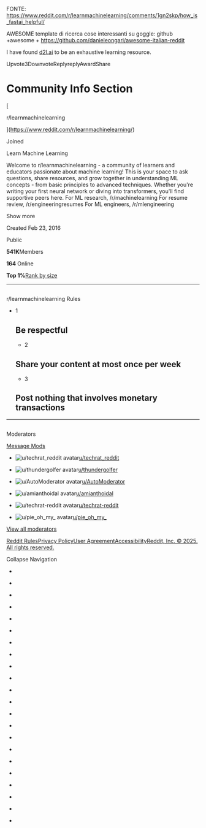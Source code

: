 FONTE:  https://www.reddit.com/r/learnmachinelearning/comments/1gn2skp/how_is_fastai_helpful/

AWESOME template di ricerca cose interessanti su goggle: github  +awesome  +
https://github.com/danieleongari/awesome-italian-reddit



I have found [d2l.ai](http://d2l.ai/) to be an exhaustive learning resource.

Upvote3DownvoteReplyreplyAwardShare

# Community Info Section

[

r/learnmachinelearning

](https://www.reddit.com/r/learnmachinelearning/)

Joined

Learn Machine Learning

Welcome to r/learnmachinelearning - a community of learners and educators passionate about machine learning! This is your space to ask questions, share resources, and grow together in understanding ML concepts - from basic principles to advanced techniques. Whether you're writing your first neural network or diving into transformers, you'll find supportive peers here. For ML research, /r/machinelearning For resume review, /r/engineeringresumes For ML engineers, /r/mlengineering

Show more

Created Feb 23, 2016

Public

**541K**Members

**164** Online

**Top 1%**[Rank by size](https://www.reddit.com/best/communities/6/#t5_3cqa1/) 

---

## 

r/learnmachinelearning Rules

- 1
    
    ## Be respectful
    - 2
    
    ## Share your content at most once per week
    - 3
    
    ## Post nothing that involves monetary transactions
    

---

## 

Moderators

[Message Mods](https://www.reddit.com/message/compose?to=r/learnmachinelearning)

- ![u/techrat_reddit avatar](https://www.redditstatic.com/avatars/defaults/v2/avatar_default_6.png)[u/techrat_reddit](https://www.reddit.com/user/techrat_reddit/)
    
- ![u/thundergolfer avatar](https://styles.redditmedia.com/t5_3obcg/styles/profileIcon_lzra1l1c1s3a1.png?width=128&height=128&frame=1&auto=webp&crop=&s=98480b853a51e993004cb3f21a2c7df226dd5f5d)[u/thundergolfer](https://www.reddit.com/user/thundergolfer/)
    
- ![u/AutoModerator avatar](https://styles.redditmedia.com/t5_1yz875/styles/profileIcon_klqlly9fc4l41.png?width=128&height=128&frame=1&auto=webp&crop=&s=013873c07d0c52ae176c0788625d2fa92becb002)[u/AutoModerator](https://www.reddit.com/user/AutoModerator/)
    
- ![u/amianthoidal avatar](https://www.redditstatic.com/avatars/defaults/v2/avatar_default_2.png)[u/amianthoidal](https://www.reddit.com/user/amianthoidal/)
    
- ![u/techrat-reddit avatar](https://www.redditstatic.com/avatars/defaults/v2/avatar_default_4.png)[u/techrat-reddit](https://www.reddit.com/user/techrat-reddit/)
    
- ![u/pie_oh_my_ avatar](https://www.redditstatic.com/avatars/defaults/v2/avatar_default_2.png)[u/pie_oh_my_](https://www.reddit.com/user/pie_oh_my_/)
    

[View all moderators](https://www.reddit.com/mod/learnmachinelearning/moderators/)

[Reddit Rules](https://www.redditinc.com/policies/content-policy)[Privacy Policy](https://www.reddit.com/policies/privacy-policy)[User Agreement](https://www.redditinc.com/policies/user-agreement)[Accessibility](https://support.reddithelp.com/hc/sections/38303584022676-Accessibility)[Reddit, Inc. © 2025. All rights reserved.](https://redditinc.com/)

Collapse Navigation

- [](https://www.reddit.com/?feed=home)
- [](https://www.reddit.com/r/popular/)
- [](https://www.reddit.com/answers/)
- [](https://www.reddit.com/explore/)
- [](https://www.reddit.com/r/all/)

- [](https://www.reddit.com/r/learnmachinelearning/)
- [](https://www.reddit.com/r/Firebase/)
- [](https://www.reddit.com/r/dataflow/)
- [](https://www.reddit.com/r/AppEngine/)
- [](https://www.reddit.com/r/Cloud/)

- [](https://www.reddit.com/user/LongjumpingFig2491/communities)

- [](https://www.redditinc.com/)
- [](https://ads.reddit.com/register?utm_source=web3x_consumer&utm_name=left_nav_cta)
- [](https://www.reddit.com/reddit-pro?utm_source=reddit&utm_medium=left_nav_resources)
- [](https://support.reddithelp.com/hc?utm_source=reddit&utm_medium=footer&utm_campaign=evergreen)
- [](https://redditblog.com/)
- [](https://www.redditinc.com/careers)
- [](https://www.redditinc.com/press)
- [](https://www.reddit.com/best/communities/1/)
- [](https://www.reddit.com/posts/2025/global/)
- [](https://www.reddit.com/posts/2025/tl-pt-BR/)
- [](https://www.reddit.com/topics/a-1/)